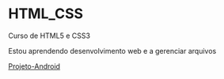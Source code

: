 # HTML_CSS
 Curso de HTML5  e CSS3

Estou aprendendo desenvolvimento web e a gerenciar arquivos

<a href="https://felipem1221.github.io/HTML_CSS/Curso_Em_Video2/Desafio_10/Desafio_10.html" target="_blank">Projeto-Android</a>